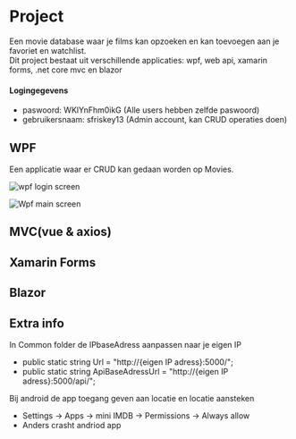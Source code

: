 # Project
Een movie database waar je films kan opzoeken en kan toevoegen aan je favoriet en watchlist.<br/>
Dit project bestaat uit verschillende applicaties: wpf, web api, xamarin forms, .net core mvc en blazor

#### Logingegevens
-  paswoord: WKlYnFhm0ikG (Alle users hebben zelfde paswoord)
-  gebruikersnaam: sfriskey13  (Admin account, kan CRUD operaties doen)

## WPF
Een applicatie waar er CRUD kan gedaan worden op Movies.

![wpf login screen](https://user-images.githubusercontent.com/55794153/205909747-d0ec4e09-0360-41d6-af4a-98abc9ae0936.png)

![Wpf main screen](https://user-images.githubusercontent.com/55794153/205909851-0e06f86b-ddec-48f6-8c49-85c2cdf492da.png)

## MVC(vue & axios)

## Xamarin Forms

## Blazor

## Extra info
In Common folder de IPbaseAdress aanpassen naar je eigen IP
-  public static string Url = "http://{eigen IP adress}:5000/";
-  public static string ApiBaseAdressUrl = "http://{eigen IP adress}:5000/api/";

Bij android de app toegang geven aan locatie en locatie aansteken

- Settings -> Apps -> mini IMDB -> Permissions -> Always allow
- Anders crasht andriod app

